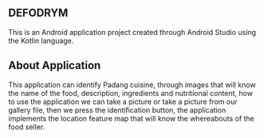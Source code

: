 ## DEFODRYM
This is an Android application project created through Android Studio using the Kotlin language.

<!--This is an Android application project created through Android Studio using the Kotlin language. -->


## About Application
This application can identify Padang cuisine, through images that will know the name of the food, description, ingredients and nutritional content, how to use the application we can take a picture or take a picture from our gallery file, then we press the identification button, the application implements the location feature map that will know the whereabouts of the food seller.
